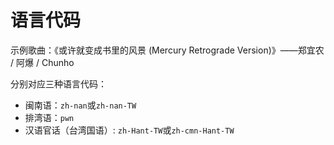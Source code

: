# 语言代码

示例歌曲：《或许就变成书里的风景 (Mercury Retrograde Version)》——郑宜农 / 阿爆 / Chunho

分别对应三种语言代码：

+ 闽南语：`zh-nan`或`zh-nan-TW`
+ 排湾语：`pwn`
+ 汉语官话（台湾国语）: `zh-Hant-TW`或`zh-cmn-Hant-TW`